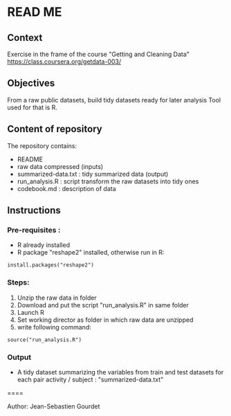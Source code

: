 READ ME
=============

## Context

Exercise in the frame of the course "Getting and Cleaning Data"
https://class.coursera.org/getdata-003/

## Objectives

From a raw public datasets, build tidy datasets ready for later analysis
Tool used for that is R.

## Content of repository

The repository contains:
* README
* raw data compressed (inputs)
* summarized-data.txt : tidy summarized data (output)
* run_analysis.R : script transform the raw datasets into tidy ones
* codebook.md : description of data


## Instructions

### Pre-requisites :
- R already installed
- R package "reshape2" installed, otherwise run in R:
```
install.packages("reshape2")
```


### Steps:
1. Unzip the raw data in folder
2. Download and put the script "run_analysis.R" in same folder
2. Launch R
3. Set working director as folder in which raw data are unzipped
4. write following command:
```
source("run_analysis.R")
```

### Output

* A tidy dataset summarizing the variables from train and test datasets for each pair activity / subject : "summarized-data.txt"

====

Author: Jean-Sebastien Gourdet	
